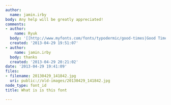 ```yaml
---
author:
  name: jamin.irby
body: Any help will be greatly appreciated!
comments:
- author:
    name: Ryuk
  body: '[[http://www.myfonts.com/fonts/typodermic/good-times|Good Times]]'
  created: '2013-04-29 19:51:07'
- author:
    name: jamin.irby
  body: thanks
  created: '2013-04-29 20:21:02'
date: '2013-04-29 19:41:09'
files:
- filename: 20130429_141842.jpg
  uri: public://old-images/20130429_141842.jpg
node_type: font_id
title: What is is this font

---
```

